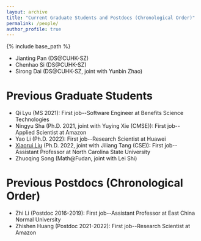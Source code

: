 ```yaml
---
layout: archive
title: "Current Graduate Students and Postdocs (Chronological Order)"
permalink: /people/
author_profile: true
---
```


{% include base_path %}

* Jianting Pan (DS@CUHK-SZ)
* Chenhao Si (DS@CUHK-SZ)
* Sirong Dai (DS@CUHK-SZ, joint with Yunbin Zhao)

Previous Graduate Students
===== 
* Qi Lyu (MS 2021): First job--Software Engineer at Benefits Science Technologies
* Ningyu Sha (Ph.D. 2021, joint with Yuying Xie (CMSE)): First job--Applied Scientist at Amazon
* Yao Li (Ph.D. 2022): First job--Research Scientist at Huawei
* [Xiaorui Liu](https://sites.google.com/ncsu.edu/xiaorui/) (Ph.D. 2022, joint with Jiliang Tang (CSE)): First job--Assistant Professor at North Carolina State University
* Zhuoqing Song (Math@Fudan, joint with Lei Shi)

Previous Postdocs (Chronological Order)
=====
* Zhi Li (Postdoc 2016-2019): First job--Assistant Professor at East China Normal University
* Zhishen Huang (Postdoc 2021-2022): First job--Research Scientist at Amazon

<!-- * Jun Feng (Visitor 2018, Chengdu University of Technology) --> 

<!-- Previous Undergraduate Students (Chronological Order)
=====
* Jerry Luo (summer 2014, UCLA): Ph.D. in Mathematics at Arizona State University
* Kayla Shapiro (summer 2014, UC Berkeley): MS in Computer Science at Imperial College London
* Hao-Jun Michael Shi (summer 2014, UCLA): Ph.D. in Industrial Engineering and Management Sciences at Northwestern University
* Qi Yang (summer 2014, University of Southern California): Ph.D. in Data Science at MIT
* Kan Zhu (summer 2014, UCLA): MS in Computer Science at Columbia University
* Siqi Zhang (summer 2016, Southern University of Science and Technology): Ph.D. in Industrial Engineering at UIUC
* Andrew Schmidt (2016-2018, MSU): Ph.D. in Operations Research at Columbia University
* Tyler Will (2016-2018, MSU)
* Katja Oklejas (spring 2017, MSU)
* Qi Lyu (spring 2017, Xi'an Jiaotong University): MS in Computational Mathematics, Science and Engineering at Michigan State University 
* Zhenru Wang (spring 2017, MSU)
* Katrina Gensterblum (summer 2017, MSU): MS in Computational Mathematics, Science and Engineering at Michigan State University
* Huimin Hu (spring 2018, Xi'an Jiaotong University)
* Joseph Stafford (spring 2018, MSU)
* Chenyu Zhou (fall 2019, Guangzhou University)
* Jamie Schmidt (fall 2019, MSU)
* Benjamin Tuckey (fall 2019, MSU)
* Xingyu Yang (2020-2021, MSU): MS in Data Science at George Washington University
* Evan Bell (spring 2021, MSU)  
* Wenyu Shang (spring 2021, MSU): MS in Data Science at University of Southern California
* Chijin Liu (spring 2021, Xi'an Jiaotong University)
* William Chettleburgh (2020-2022, MSU)
* Yuantao Zhang (2022-2023, CUHK-SZ) -->
